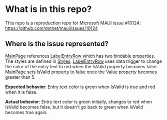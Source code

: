# What is in this repo?
This repo is a reproduction repo for Microsoft MAUI issue #10124: https://github.com/dotnet/maui/issues/10124

## Where is the issue represented?
[MainPage](DataTriggerIssue/MainPage.xaml) references [LabelEntryRow](DataTriggerIssue/Views/LabelEntryRow.xaml) which has two bindable properties. The styles are defined in [Styles](DataTriggerIssue/Resources/Styles/Styles.xaml). [LabelEntryRow](DataTriggerIssue/Views/LabelEntryRow.xaml) uses data trigger to change the color of the entry text to red when the IsValid property becomes false. [MainPage](DataTriggerIssue/MainPage.xaml) sets IsValid property to false once the Value property becomes greater than 5.

**Expected behavior**: Entry text color is green when IsValid is true and red when it is false.

**Actual behavior**: Entry text color is green initially, changes to red when IsValid becomes false, but it doesn't go back to green when IsValid becomes true again.